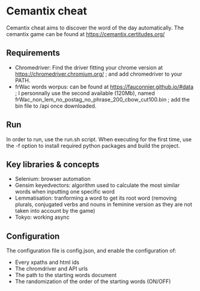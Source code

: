 # Cemantix cheat

Cemantix cheat aims to discover the word of the day automatically.
The cemantix game can be found at https://cemantix.certitudes.org/

## Requirements

- Chromedriver: Find the driver fitting your chrome version at https://chromedriver.chromium.org/ ; and add chromedriver to your PATH.
- frWac words worpus: can be found at https://fauconnier.github.io/#data ; I personnally use the second available (120Mb), named frWac_non_lem_no_postag_no_phrase_200_cbow_cut100.bin ; add the bin file to /api once downloaded.

## Run

In order to run, use the run.sh script. 
When executing for the first time, use the -f option to install required python packages and build the project.

## Key libraries & concepts

- Selenium: browser automation
- Gensim keyedvectors: algorithm used to calculate the most similar words when inputting one specific word
- Lemmatisation: tranforming a word to get its root word (removing plurals, conjugated verbs and nouns in feminine version as they are not taken into account by the game)
- Tokyo: working async

## Configuration

The configuration file is config.json, and enable the configuration of:
- Every xpaths and html ids
- The chromdriver and API urls
- The path to the starting words document
- The randomization of the order of the starting words (ON/OFF) 
